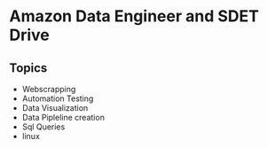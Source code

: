 # Amazon Data Engineer and SDET Drive

## Topics
 * Webscrapping
 * Automation Testing
 * Data Visualization
 * Data Pipleline creation
 * Sql Queries
 * linux 
